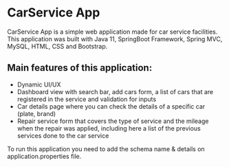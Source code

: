 # CarService App

CarService App is a simple web application made for car service facilities.
This application was built with Java 11, SpringBoot Framework, Spring MVC, 
MySQL, HTML, CSS and Bootstrap.

Main features of this application:
-
- Dynamic UI/UX
- Dashboard view with search bar, add cars form, a list of cars that are 
registered in the service and validation for inputs
- Car details page where you can check the details of a specific car (plate, brand)
- Repair service form that covers the type of service and the mileage when the repair 
was applied, including here a list of the previous services done to the car service

To run this application you need to add the schema name & details on application.properties file.